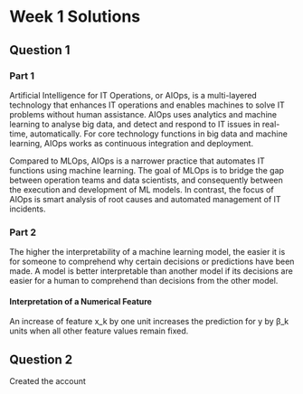 # Week 1 Solutions

## Question 1
### Part 1
Artificial Intelligence for IT Operations, or AIOps, is a multi-layered technology that enhances IT operations and enables machines to solve IT problems without human assistance. AIOps uses analytics and machine learning to analyse big data, and detect and respond to IT issues in real-time, automatically. For core technology functions in big data and machine learning, AIOps works as continuous integration and deployment.

Compared to MLOps, AIOps is a narrower practice that automates IT functions using machine learning. The goal of MLOps is to bridge the gap between operation teams and data scientists, and consequently between the execution and development of ML models. In contrast, the focus of AIOps is smart analysis of root causes and automated management of IT incidents.

### Part 2

The higher the interpretability of a machine learning model, the easier it is for someone to comprehend why certain decisions or predictions have been made. A model is better interpretable than another model if its decisions are easier for a human to comprehend than decisions from the other model.

#### Interpretation of a Numerical Feature
An increase of feature x_k by one unit increases the prediction for y by β_k units when all other feature values remain fixed.

## Question 2

Created the account

